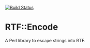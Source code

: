 [![Build Status](https://travis-ci.org/davel/perl-RTF-Encode.svg?branch=master)](https://travis-ci.org/davel/perl-RTF-Encode)

# RTF::Encode

A Perl library to escape strings into RTF.
